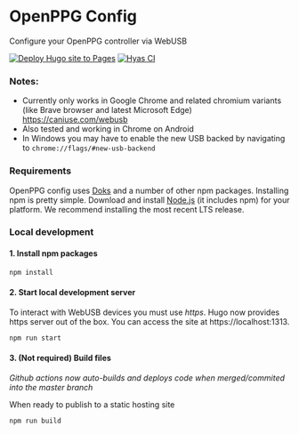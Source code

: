 # OpenPPG Config

Configure your OpenPPG controller via WebUSB

[![Deploy Hugo site to Pages](https://github.com/openppg/openppg-config-v2/actions/workflows/pages.yml/badge.svg)](https://github.com/openppg/openppg-config-v2/actions/workflows/pages.yml) 
[![Hyas CI](https://github.com/openppg/openppg-config-v2/actions/workflows/node.js-ci.yml/badge.svg)](https://github.com/openppg/openppg-config-v2/actions/workflows/node.js-ci.yml)

### Notes:

- Currently only works in Google Chrome and related chromium variants (like Brave browser and latest Microsoft Edge) https://caniuse.com/webusb
- Also tested and working in Chrome on Android
- In Windows you may have to enable the new USB backed by navigating to `chrome://flags/#new-usb-backend`

### Requirements

OpenPPG config uses [Doks](https://github.com/h-enk/doks) and a number of other npm packages. Installing npm is pretty simple. Download and install [Node.js](https://nodejs.org/) (it includes npm) for your platform. We recommend installing the most recent LTS release.

### Local development

#### 1. Install npm packages

```bash
npm install
```

#### 2. Start local development server

To interact with WebUSB devices you must use *https*. Hugo now provides https server out of the box. You can access the site at https://localhost:1313.

```bash
npm run start
```

#### 3. (Not required) Build files

*Github actions now auto-builds and deploys code when merged/commited into the master branch*

When ready to publish to a static hosting site

```bash
npm run build
```
